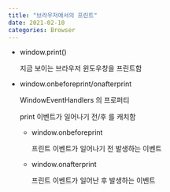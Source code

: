 ```yaml
---
title: "브라우저에서의 프린트"
date: 2021-02-10
categories: Browser
---
```


- window.print()

  지금 보이는 브라우저 윈도우창을 프린트함

- window.onbeforeprint/onafterprint

  WindowEventHandlers 의 프로퍼티

  print 이벤트가 일어나기 전/후 를 캐치함

  - window.onbeforeprint

    프린트 이벤트가 일어나기 전 발생하는 이벤트

  - window.onafterprint

    프린트 이벤트가 일어난 후 발생하는 이벤트
